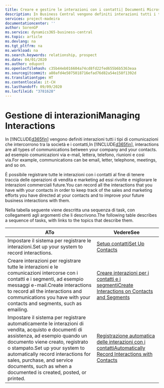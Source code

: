 ```yaml
---
title: Creare e gestire le interazioni con i contatti| Documenti Microsoft
description: In Business Central vengono definiti interazioni tutti i tipi di comunicazioni che intercorrono tra la società e i contatti, ad esempio comunicazioni via e-mail, lettera, telefono, riunioni e così via.
services: project-madeira
documentationcenter: ''
author: SorenGP
ms.service: dynamics365-business-central
ms.topic: article
ms.devlang: na
ms.tgt_pltfrm: na
ms.workload: na
ms.search.keywords: relationship, prospect
ms.date: 04/01/2020
ms.author: edupont
ms.openlocfilehash: c35b44eb016604a74cd8fd22fed655b6b5363eaa
ms.sourcegitcommit: a80afd4e5075018716efad76d82a54e158f1392d
ms.translationtype: HT
ms.contentlocale: it-CH
ms.lasthandoff: 09/09/2020
ms.locfileid: "3781628"
---
```

# <a name="managing-interactions"></a><span data-ttu-id="7558d-104">Gestione di interazioni</span><span class="sxs-lookup"><span data-stu-id="7558d-104">Managing Interactions</span></span>
<span data-ttu-id="7558d-105">In [!INCLUDE[d365fin](includes/d365fin_md.md)] vengono definiti interazioni tutti i tipi di comunicazioni che intercorrono tra la società e i contatti,</span><span class="sxs-lookup"><span data-stu-id="7558d-105">In [!INCLUDE[d365fin](includes/d365fin_md.md)], interactions are all types of communications between your company and your contacts.</span></span> <span data-ttu-id="7558d-106">ad esempio comunicazioni via e-mail, lettera, telefono, riunioni e così via.</span><span class="sxs-lookup"><span data-stu-id="7558d-106">For example, communications can be email, letter, telephone, meetings, and so on.</span></span>

<span data-ttu-id="7558d-107">È possibile registrare tutte le interazioni con i contatti al fine di tenere traccia delle operazioni di vendita e marketing ad essi rivolte e migliorare le interazioni commerciali future.</span><span class="sxs-lookup"><span data-stu-id="7558d-107">You can record all the interactions that you have with your contacts in order to keep track of the sales and marketing efforts you have directed at your contacts and to improve your future business interactions with them.</span></span>

<span data-ttu-id="7558d-108">Nella tabella seguente viene descritta una sequenza di task, con collegamenti agli argomenti che li descrivono.</span><span class="sxs-lookup"><span data-stu-id="7558d-108">The following table describes a sequence of tasks, with links to the topics that describe them.</span></span>

| <span data-ttu-id="7558d-109">A</span><span class="sxs-lookup"><span data-stu-id="7558d-109">To</span></span> | <span data-ttu-id="7558d-110">Vedere</span><span class="sxs-lookup"><span data-stu-id="7558d-110">See</span></span> |
| --- | --- |
| <span data-ttu-id="7558d-111">Impostare il sistema per registrare le interazioni.</span><span class="sxs-lookup"><span data-stu-id="7558d-111">Set up your system to record interactions.</span></span> |[<span data-ttu-id="7558d-112">Setup contatti</span><span class="sxs-lookup"><span data-stu-id="7558d-112">Set Up Contacts</span></span>](marketing-setup-contacts.md) |
|<span data-ttu-id="7558d-113">Creare interazioni per registrare tutte le interazioni e le comunicazioni intercorse con i contatti e i segmenti, ad esempio messaggi e-mail.</span><span class="sxs-lookup"><span data-stu-id="7558d-113">Create interactions to record all the interactions and communications you have with your contacts and segments, such as emailing.</span></span>|[<span data-ttu-id="7558d-114">Creare interazioni per i contatti e i segmenti</span><span class="sxs-lookup"><span data-stu-id="7558d-114">Create Interactions on Contacts and Segments</span></span>](marketing-how-create-interactions.md)|
|<span data-ttu-id="7558d-115">Impostare il sistema per registrare automaticamente le interazioni di vendita, acquisto e documenti di assistenza, ad esempio quando un documento viene creato, registrato o stampato.</span><span class="sxs-lookup"><span data-stu-id="7558d-115">Set up your system to automatically record interactions for sales, purchase, and service documents, such as when a documented is created, posted, or printed.</span></span>|[<span data-ttu-id="7558d-116">Registrazione automatica delle interazioni con i contatti</span><span class="sxs-lookup"><span data-stu-id="7558d-116">Automatically Record Interactions with Contacts</span></span>](marketing-auto-record-interactions.md)|
